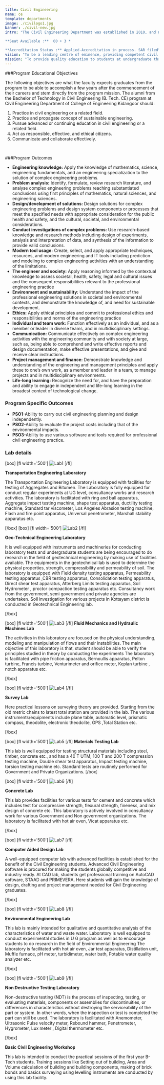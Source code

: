 ```yaml
---
title: Civil Engineering
name: ce
template: departments
image: ./civilogo1.jpg
banner: ./civil-new.jpg
intro: "The Civil Engineering Department was established in 2010, and now has become a full-fledged department with advanced laboratory facilities to train the students to meet the current needs of the fast changing industrial scenario.

**Seat Available :**  60 + 3 *

**Accreditation Status :** Applied-Accreditation in process. SAR filed"
vision: "To be a leading centre of eminence, providing competent civil engineering professionals, with state of the art knowledge of the industry and commitment to sustainable development of the society."
mission: "To provide quality education to students at undergraduate through constant knowledge upgradation and, to strive to maintain pace with the latest and most sophisticated innovations, research and development in the field of civil engineering within the ambit of sustainable development."
---
```

###Program Educational Objectives

The following objectives are what the faculty expects graduates from the program to be able to accomplish a few years after the commencement of their careers and stem directly from the program mission. The alumni from the Bachelor of Technology in Civil Engineering (B. Tech. CE) program at Civil Engineering Department of College of Engineering Kidangoor should:

1. Practice in civil engineering or a related field.
2. Practice and propagate concept of sustainable engineering.
3. Pursue advanced or continuing education in civil engineering or a related field.
4. Act as responsible, effective, and ethical citizens.
5. Communicate and collaborate effectively.

<br>

###Program Outcomes
- **Engineering knowledge:** Apply the knowledge of mathematics, science, engineering fundamentals, and an engineering specialization to the solution of complex engineering problems.
- **Problem analysis:** Identify, formulate, review research literature, and analyse complex engineering problems reaching substantiated conclusions using first principles of mathematics, natural sciences, and engineering sciences.
- **Design/development of solutions:** Design solutions for complex engineering problems and design system components or processes that meet the specified needs with appropriate consideration for the public health and safety, and the cultural, societal, and environmental considerations.
- **Conduct investigations of complex problems:** Use research-based knowledge and research methods including design of experiments, analysis and interpretation of data, and synthesis of the information to provide valid conclusions.
- **Modern tool usage:** Create, select, and apply appropriate techniques, resources, and modern engineering and IT tools including prediction and modeling to complex engineering activities with an understanding of the limitations.
- **The engineer and society:** Apply reasoning informed by the contextual knowledge to assess societal, health, safety, legal and cultural issues and the consequent responsibilities relevant to the professional engineering practice
- **Environment and sustainability:** Understand the impact of the professional engineering solutions in societal and environmental contexts, and demonstrate the knowledge of, and need for sustainable development.
- **Ethics:** Apply ethical principles and commit to professional ethics and responsibilities and norms of the engineering practice
- **Individual and team work:** Function effectively as an individual, and as a member or leader in diverse teams, and in multidisciplinary settings.
- **Communication:** Communicate effectively on complex engineering activities with the engineering community and with society at large, such as, being able to comprehend and write effective reports and design documentation, make effective presentations, and give and receive clear instructions.
- **Project management and finance:** Demonstrate knowledge and understanding of the engineering and management principles and apply these to one’s own work, as a member and leader in a team, to manage projects and in multidisciplinary environments.
- **Life-long learning:** Recognize the need for, and have the preparation and ability to engage in independent and life-long learning in the broadest context of technological change.
### Program Specific Outcomes
- **PSO1**-Ability to carry out civil engineering planning and design independently.
- **PSO2**-Ability to evaluate the project costs including that of the environmental impacts.
- **PSO3**-Ability to use various software and tools required for professional civil engineering practice.
### Lab details

[box]
[fl width='500']
![Lab1](lab1.jpg)
[/fl]

 **Transportation Engineering Laboratory**

The Transportation Engineering Laboratory is equipped with facilities for testing of Aggregates and Bitumen. The Laboratory is fully equipped for conduct regular experiments at UG level, consultancy works and research activities.
The laboratory is facilitated with ring and ball apparatus, Aggregate impact testing machine, shape test apparatus, ductility testing machine, Standard tar viscometer, Los Angeles Abrasion testing machine, Flash and fire point apparatus, Universal penetrometer, Marshall stability apparatus etc.

[/box]
[box]
[fl width='500']
![Lab2](lab2.jpg)
[/fl]

 **Geo-Technical Engineering Laboratory**

It is well equipped with instruments and machineries for conducting laboratory tests and undergraduate students are being encouraged to do research in the field of geotechnical engineering by making use of facilities available.
The equipments in the geotechnical lab is used to determine the physical properties,  strength, compressibility and permeability of soil.
The laboratory is equipped with Field density testing apparatus, Permeability testing   apparatus ,CBR testing apparatus, Consolidation testing apparatus, Direct shear test  apparatus, Atterberg Limits testing apparatus, Soil Hydrometer , proctor compaction   testing apparatus etc.
Consultancy work from the government, semi government and private agencies are  undertaken. Soil investigation for various projects in Kottayam district is conducted in Geotechnical Engineering lab.

[/box]

[box]
[fl width='500']
![Lab3](lab3.jpg)
[/fl]
**Fluid Mechanics and Hydraulic Machines Lab**

The activities in this laboratory are focused on the physical understanding, modeling and manipulation of flows and their instabilities.
The main objective of this laboratory is that, student should be able to verify the principles studied in theory by conducting the experiments
The laboratory is facilitated with pipe friction apparatus, Bernoullis apparatus, Pelton turbine, Francis turbine, Venturimeter and orifice meter, Keplan turbine , notch apparatus etc.


[/box]

[box]
[fl width='500']
![Lab4](lab4.jpg)
[/fl]

**Survey Lab**

Here practical lessons on surveying theory are provided. Starting from the old metric chains to latest total station are provided in the lab. The various instruments/equipments include plane table, automatic level, prismatic compass, theodolite, electronic theodolite, GPS ,Total Station etc.


[/box]

[box]
[fl width='500']
![Lab5](lab5.jpg)
[/fl] **Materials Testing Lab**

This lab is well equipped for testing structural materials including steel, timber, concrete etc., and has a 40 T  UTM, 100 T and 200 T compression testing machine, Double shear test apparatus, Impact testing machine, torsion testing machine etc. Standard tests are routinely performed for Government and Private Organizations.
[/box]

[box]
[fl width='500']
![Lab6](lab6.jpg)
[/fl]

 **Concrete  Lab**

This lab provides facilities for various tests for cement and concrete which includes test for compressive strength, flexural strength, fineness, and mix design of concrete etc.
This laboratory is actively involved in consultancy work for various Government and Non government organizations.
        The laboratory is facilitated with hot air oven, Vicat apparatus etc.

[/box]

[box]
[fl width='500']
![Lab7](lab7.jpg)
[/fl]


 **Computer Aided Design Lab**

A well-equipped computer lab with advanced facilities is established for the benefit of the Civil Engineering students. Advanced Civil Engineering software  is procured for making the students globally competitive and industry ready. At CAD lab, students get professional training on AutoCAD software, STAAD and PRIMEVERA. Here students will gain the knowledge of design, drafting and project management needed for Civil Engineering graduates.

[/box]

[box]
[fl width='500']
![Lab8](lab8.jpg)
[/fl]

 **Environmental Engineering Lab**

This lab is mainly intended for qualitative and quantitative analysis of the characteristics of water and waste water. Laboratory is well equipped to conduct experimental studies in U G program as well as to encourage students to do research in the field of Environmental Engineering
The laboratory is facilitated with hot air oven, Jar test apparatus, Distillation unit, Muffle furnace, pH meter, turbidimeter, water bath, Potable water quality analyzer etc.

[/box]

[box]
[fl width='500']
![Lab9](lab9.jpg)
[/fl]

 **Non Destructive Testing Laboratory**

Non-destructive testing (NDT) is the process of inspecting, testing, or evaluating materials, components or assemblies for discontinuities, or differences in characteristics without destroying the serviceability of the part or system. In other words, when the inspection or test is completed the part can still be used.
The laboratory is facilitated with Anemometer, Ultrasonic Pulse velocity meter, Rebound hammer, Penetrometer, Hygrometer, Lux meter , Digital thermometer etc.

[/box]



 **Basic Civil Engineering Workshop**

This lab is intended to conduct the practical sessions of the first year B-Tech students. Training sessions like Setting out of building, Area and Volume calculation of building and building components, making of brick bonds and basics surveying using levelling instruments are conducted by using this lab facility.

